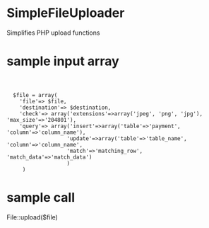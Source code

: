 # SimpleFileUploader
Simplifies PHP upload functions<br>
# sample input array <br><br>
      $file = array(
        'file'=> $file,
        'destination'=> $destination,
        'check'=> array('extensions'=>array('jpeg', 'png', 'jpg'), 'max_size'=>'204801'),
        'query'=> array('insert'=>array('table'=>'payment', 'column'=>'column_name'), 
                       'update'=>array('table'=>'table_name', 'column'=>'column_name', 
                       'match'=>'matching_row', 'match_data'=>'match_data')
                       )
         )
# sample call
File::upload($file)
